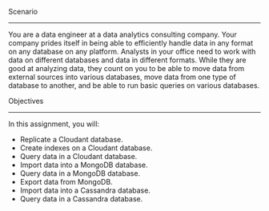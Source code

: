 Scenario
********

You are a data engineer at a data analytics consulting company. 
Your company prides itself in being able to efficiently handle data 
in any format on any database on any platform. Analysts in your office 
need to work with data on different databases and data in different formats. 
While they are good at analyzing data, they count on you to be able to move 
data from external sources into various databases, move data from one type of 
database to another, and be able to run basic queries on various databases.

Objectives
**********

In this assignment, you will:

- Replicate a Cloudant database.
- Create indexes on a Cloudant database.
- Query data in a Cloudant database.
- Import data into a MongoDB database.
- Query data in a MongoDB database.
- Export data from MongoDB.
- Import data into a Cassandra database.
- Query data in a Cassandra database.
